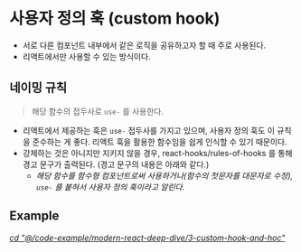 # 사용자 정의 훅 (custom hook)

- 서로 다른 컴포넌트 내부에서 같은 로직을 공유하고자 할 때 주로 사용된다.
- 리액트에서만 사용할 수 있는 방식이다.

## 네이밍 규칙

> 해당 함수의 접두사로 `use-` 를 사용한다.

- 리액트에서 제공하는 훅은 `use-` 접두사를 가지고 있으며, 사용자 정의 훅도 이 규칙을 준수하는 게 좋다. 리액트 훅을 활용한 함수임을 쉽게 인식할 수 있기 때문이다.
- 강제하는 것은 아니지만 지키지 않을 경우, react-hooks/rules-of-hooks 를 통해 경고 문구가 출력된다. (경고 문구의 내용은 아래와 같다.)
  - _해당 함수를 함수형 컴포넌트로써 사용하거나(함수의 첫문자를 대문자로 수정), `use-` 를 붙혀서 사용자 정의 훅이라고 알린다._


## Example
_[cd "@/code-example/modern-react-deep-dive/3-custom-hook-and-hoc"]()_